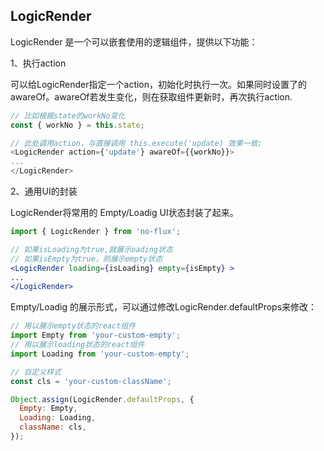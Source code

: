 ## LogicRender


LogicRender 是一个可以嵌套使用的逻辑组件，提供以下功能：

1、执行action

可以给LogicRender指定一个action，初始化时执行一次。如果同时设置了的awareOf。awareOf若发生变化，则在获取组件更新时，再次执行action.

```javascript
// 比如根据state的workNo变化
const { workNo } = this.state;

// 此处调用action，与直接调用 this.execute('update) 效果一致;
<LogicRender action={'update'} awareOf={{workNo}}>
...
</LogicRender> 
```

2、通用UI的封装

LogicRender将常用的 Empty/Loadig UI状态封装了起来。

```jsx
import { LogicRender } from 'no-flux';

// 如果isLoading为true,就展示oading状态
// 如果isEmpty为true，则展示empty状态
<LogicRender loading={isLoading} empty={isEmpty} >
...
</LogicRender> 
```

 Empty/Loadig 的展示形式，可以通过修改LogicRender.defaultProps来修改：
 
```javascript
// 用以展示empty状态的react组件
import Empty from 'your-custom-empty';
// 用以展示loading状态的react组件
import Loading from 'your-custom-empty';

// 自定义样式
const cls = 'your-custom-className';

Object.assign(LogicRender.defaultProps, {
  Empty: Empty,
  Loading: Loading,
  className: cls,
});

```